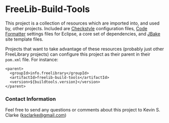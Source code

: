 # FreeLib-Build-Tools

This project is a collection of resources which are imported into, and used by, other projects.  Included are [Checkstyle](http://maven.apache.org/plugins/maven-checkstyle-plugin/) configuration files, [Code Formatter](http://help.eclipse.org/indigo/index.jsp?topic=%2Forg.eclipse.jdt.doc.user%2Freference%2Fpreferences%2Fjava%2Fcodestyle%2Fref-preferences-formatter.htm) settings files for Eclipse, a core set of dependencies, and [JBake](http://jbake.org/) site template files.

Projects that want to take advantage of these resources (probably just other FreeLibrary projects) can configure this project as their parent in their `pom.xml` file. For instance:

    <parent>
      <groupId>info.freelibrary</groupId>
      <artifactId>freelib-build-tools</artifactId>
      <version>${buildtools.version}</version>
    </parent>

### Contact Information

Feel free to send any questions or comments about this project to Kevin S. Clarke (ksclarke@gmail.com)
